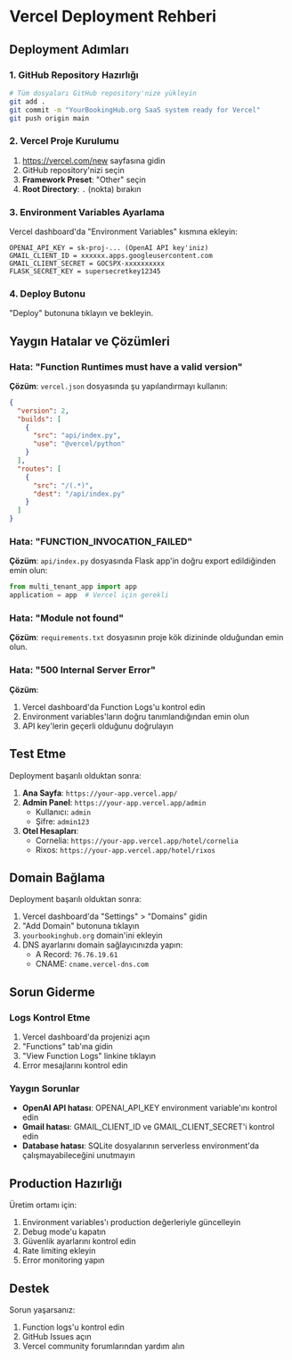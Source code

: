 # Vercel Deployment Rehberi

## Deployment Adımları

### 1. GitHub Repository Hazırlığı
```bash
# Tüm dosyaları GitHub repository'nize yükleyin
git add .
git commit -m "YourBookingHub.org SaaS system ready for Vercel"
git push origin main
```

### 2. Vercel Proje Kurulumu
1. https://vercel.com/new sayfasına gidin
2. GitHub repository'nizi seçin
3. **Framework Preset**: "Other" seçin
4. **Root Directory**: `.` (nokta) bırakın

### 3. Environment Variables Ayarlama
Vercel dashboard'da "Environment Variables" kısmına ekleyin:

```
OPENAI_API_KEY = sk-proj-... (OpenAI API key'iniz)
GMAIL_CLIENT_ID = xxxxxx.apps.googleusercontent.com
GMAIL_CLIENT_SECRET = GOCSPX-xxxxxxxxxx
FLASK_SECRET_KEY = supersecretkey12345
```

### 4. Deploy Butonu
"Deploy" butonuna tıklayın ve bekleyin.

## Yaygın Hatalar ve Çözümleri

### Hata: "Function Runtimes must have a valid version"
**Çözüm**: `vercel.json` dosyasında şu yapılandırmayı kullanın:
```json
{
  "version": 2,
  "builds": [
    {
      "src": "api/index.py",
      "use": "@vercel/python"
    }
  ],
  "routes": [
    {
      "src": "/(.*)",
      "dest": "/api/index.py"
    }
  ]
}
```

### Hata: "FUNCTION_INVOCATION_FAILED"
**Çözüm**: `api/index.py` dosyasında Flask app'in doğru export edildiğinden emin olun:
```python
from multi_tenant_app import app
application = app  # Vercel için gerekli
```

### Hata: "Module not found"
**Çözüm**: `requirements.txt` dosyasının proje kök dizininde olduğundan emin olun.

### Hata: "500 Internal Server Error"
**Çözüm**: 
1. Vercel dashboard'da Function Logs'u kontrol edin
2. Environment variables'ların doğru tanımlandığından emin olun
3. API key'lerin geçerli olduğunu doğrulayın

## Test Etme

Deployment başarılı olduktan sonra:

1. **Ana Sayfa**: `https://your-app.vercel.app/`
2. **Admin Panel**: `https://your-app.vercel.app/admin`
   - Kullanıcı: `admin`
   - Şifre: `admin123`
3. **Otel Hesapları**: 
   - Cornelia: `https://your-app.vercel.app/hotel/cornelia`
   - Rixos: `https://your-app.vercel.app/hotel/rixos`

## Domain Bağlama

Deployment başarılı olduktan sonra:

1. Vercel dashboard'da "Settings" > "Domains" gidin
2. "Add Domain" butonuna tıklayın
3. `yourbookinghub.org` domain'ini ekleyin
4. DNS ayarlarını domain sağlayıcınızda yapın:
   - A Record: `76.76.19.61`
   - CNAME: `cname.vercel-dns.com`

## Sorun Giderme

### Logs Kontrol Etme
1. Vercel dashboard'da projenizi açın
2. "Functions" tab'ına gidin
3. "View Function Logs" linkine tıklayın
4. Error mesajlarını kontrol edin

### Yaygın Sorunlar
- **OpenAI API hatası**: OPENAI_API_KEY environment variable'ını kontrol edin
- **Gmail hatası**: GMAIL_CLIENT_ID ve GMAIL_CLIENT_SECRET'i kontrol edin
- **Database hatası**: SQLite dosyalarının serverless environment'da çalışmayabileceğini unutmayın

## Production Hazırlığı

Üretim ortamı için:
1. Environment variables'ı production değerleriyle güncelleyin
2. Debug mode'u kapatın
3. Güvenlik ayarlarını kontrol edin
4. Rate limiting ekleyin
5. Error monitoring yapın

## Destek

Sorun yaşarsanız:
1. Function logs'u kontrol edin
2. GitHub Issues açın
3. Vercel community forumlarından yardım alın